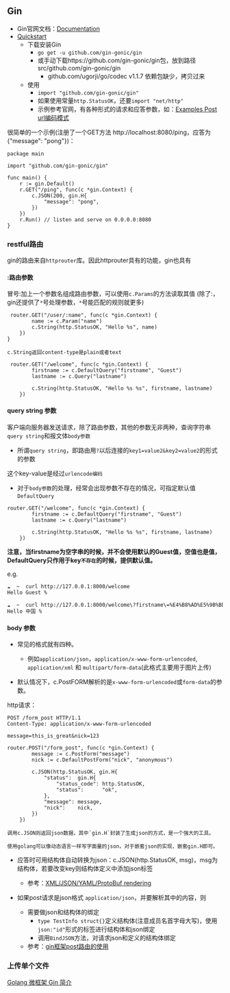 ## Gin

* Gin官网文档：[Documentation](https://gin-gonic.com/docs/)
* [Quickstart](https://gin-gonic.com/docs/quickstart/)
    - 下载安装Gin
        + `go get -u github.com/gin-gonic/gin`
        + 或手动下载https://github.com/gin-gonic/gin包，放到路径 src/github.com/gin-gonic/gin
            * github.com/ugorji/go/codec v1.1.7 依赖包缺少，拷贝过来
    - 使用
        + `import "github.com/gin-gonic/gin"`
        + 如果使用常量`http.StatusOK`，还要`import "net/http"`
        + 示例参考官网，有各种形式的请求和应答参数，如：[Examples Post url编码模式](https://gin-gonic.com/docs/examples/query-and-post-form/)

很简单的一个示例(注册了一个GET方法 http://localhost:8080/ping，应答为 {"message": "pong"})：

```golang
package main

import "github.com/gin-gonic/gin"

func main() {
    r := gin.Default()
    r.GET("/ping", func(c *gin.Context) {
        c.JSON(200, gin.H{
            "message": "pong",
        })
    })
    r.Run() // listen and serve on 0.0.0.0:8080
}
```

### restful路由

gin的路由来自`httprouter`库。因此httprouter具有的功能，gin也具有

#### :路由参数

冒号:加上一个参数名组成路由参数，可以使用`c.Params`的方法读取其值
(除了:，gin还提供了`*`号处理参数，`*`号能匹配的规则就更多)

```golang
 router.GET("/user/:name", func(c *gin.Context) {
        name := c.Param("name")
        c.String(http.StatusOK, "Hello %s", name)
    })
}

c.String返回content-type是plain或者text
```


```golang
 router.GET("/welcome", func(c *gin.Context) {
        firstname := c.DefaultQuery("firstname", "Guest")
        lastname := c.Query("lastname")

        c.String(http.StatusOK, "Hello %s %s", firstname, lastname)
    })
```

#### query string 参数

客户端向服务器发送请求，除了路由参数，其他的参数无非两种，查询字符串`query string`和报文体`body参数`

* 所谓`query string`，即路由用`?`以后连接的`key1=value2&key2=value2`的形式的参数

这个key-value是经过`urlencode编码`

* 对于`body参数`的处理，经常会出现参数不存在的情况，可指定默认值`DefaultQuery`

```golang
router.GET("/welcome", func(c *gin.Context) {
        firstname := c.DefaultQuery("firstname", "Guest")
        lastname := c.Query("lastname")

        c.String(http.StatusOK, "Hello %s %s", firstname, lastname)
    })
```

**注意，当firstname为空字串的时候，并不会使用默认的Guest值，空值也是值，DefaultQuery只作用于key`不存在`的时候，提供默认值。**

e.g.

```sh
☁  ~  curl http://127.0.0.1:8000/welcome
Hello Guest %

☁  ~  curl http://127.0.0.1:8000/welcome\?firstname\=%E4%B8%AD%E5%9B%BD
Hello 中国 %
```

#### body 参数

* 常见的格式就有四种。
    - 例如`application/json`，`application/x-www-form-urlencoded`, `application/xml` 和 `multipart/form-data`(此格式主要用于图片上传)

* 默认情况下，c.PostFORM解析的是`x-www-form-urlencoded`或`form-data`的参数。

http请求：

```golang
POST /form_post HTTP/1.1
Content-Type: application/x-www-form-urlencoded

message=this_is_great&nick=123
```

```golang
router.POST("/form_post", func(c *gin.Context) {
        message := c.PostForm("message")
        nick := c.DefaultPostForm("nick", "anonymous")

        c.JSON(http.StatusOK, gin.H{
            "status":  gin.H{
                "status_code": http.StatusOK,
                "status":      "ok",
            },
            "message": message,
            "nick":    nick,
        })
    })

调用c.JSON则返回json数据，其中`gin.H`封装了生成json的方式，是一个强大的工具。

使用golang可以像动态语言一样写字面量的json，对于嵌套json的实现，嵌套gin.H即可。

```

* 应答时可用结构体自动转换为json：c.JSON(http.StatusOK, msg)，msg为结构体，若要改变key则结构体定义中添加json标签
    - 参考：[XML/JSON/YAML/ProtoBuf rendering](https://gin-gonic.com/docs/examples/rendering/)

* 如果post请求是json格式 `application/json`，并要解析其中的内容，则
    - 需要做json和结构体的绑定
        + `type TestInfo struct{}`定义结构体(注意成员名首字母大写)，使用`json:"id"`形式的标签进行结构体和json绑定
        + 调用`BindJSON`方法，对请求json和定义的结构体绑定
    - 参考：[gin框架post路由的使用](https://juejin.im/post/5bd40c5d51882528366375c1#heading-5)

### 上传单个文件
[Golang 微框架 Gin 简介](https://www.jianshu.com/p/a31e4ee25305)

